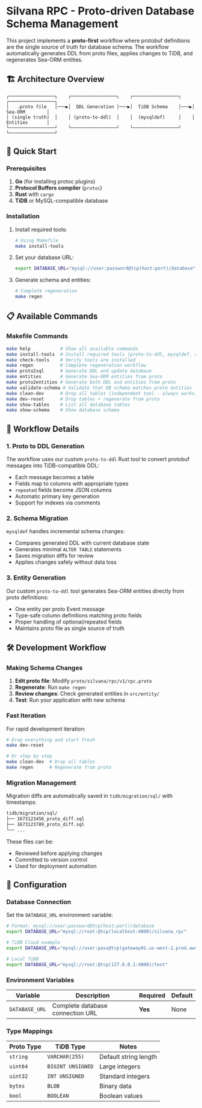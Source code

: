 # Silvana RPC - Proto-driven Database Schema Management

This project implements a **proto-first** workflow where protobuf definitions are the single source of truth for database schema. The workflow automatically generates DDL from proto files, applies changes to TiDB, and regenerates Sea-ORM entities.

## 🏗️ Architecture Overview

```
┌─────────────────┐    ┌─────────────────┐    ┌─────────────────┐    ┌─────────────────┐
│   .proto file   │───▶│  DDL Generation │───▶│  TiDB Schema    │───▶│  Sea-ORM        │
│ (single truth)  │    │ (proto-to-ddl)  │    │  (mysqldef)     │    │  Entities       │
└─────────────────┘    └─────────────────┘    └─────────────────┘    └─────────────────┘
```

## 🚀 Quick Start

### Prerequisites

1. **Go** (for installing protoc plugins)
2. **Protocol Buffers compiler** (`protoc`)
3. **Rust** with `cargo`
4. **TiDB** or MySQL-compatible database

### Installation

1. Install required tools:

   ```bash
   # Using Makefile
   make install-tools
   ```

2. Set your database URL:

   ```bash
   export DATABASE_URL="mysql://user:password@tcp(host:port)/database"
   ```

3. Generate schema and entities:

   ```bash
   # Complete regeneration
   make regen
   ```

## 📋 Available Commands

### Makefile Commands

```bash
make help           # Show all available commands
make install-tools  # Install required tools (proto-to-ddl, mysqldef, sea-orm-cli)
make check-tools    # Verify tools are installed
make regen          # Complete regeneration workflow
make proto2sql      # Generate DDL and update database
make entities       # Generate Sea-ORM entities from proto
make proto2entities # Generate both DDL and entities from proto
make validate-schema # Validate that DB schema matches proto entities
make clean-dev      # Drop all tables (independent tool - always works)
make dev-reset      # Drop tables + regenerate from proto
make show-tables    # List all database tables
make show-schema    # Show database schema
```

## 🔄 Workflow Details

### 1. Proto to DDL Generation

The workflow uses our custom `proto-to-ddl` Rust tool to convert protobuf messages into TiDB-compatible DDL:

- Each message becomes a table
- Fields map to columns with appropriate types
- `repeated` fields become JSON columns
- Automatic primary key generation
- Support for indexes via comments

### 2. Schema Migration

`mysqldef` handles incremental schema changes:

- Compares generated DDL with current database state
- Generates minimal `ALTER TABLE` statements
- Saves migration diffs for review
- Applies changes safely without data loss

### 3. Entity Generation

Our custom `proto-to-ddl` tool generates Sea-ORM entities directly from proto definitions:

- One entity per proto Event message
- Type-safe column definitions matching proto fields
- Proper handling of optional/repeated fields
- Maintains proto file as single source of truth

## 🛠️ Development Workflow

### Making Schema Changes

1. **Edit proto file**: Modify `proto/silvana/rpc/v1/rpc.proto`
2. **Regenerate**: Run `make regen`
3. **Review changes**: Check generated entities in `src/entity/`
4. **Test**: Run your application with new schema

### Fast Iteration

For rapid development iteration:

```bash
# Drop everything and start fresh
make dev-reset

# Or step by step
make clean-dev  # Drop all tables
make regen      # Regenerate from proto
```

### Migration Management

Migration diffs are automatically saved in `tidb/migration/sql/` with timestamps:

```bash
tidb/migration/sql/
├── 1673123456_proto_diff.sql
├── 1673123789_proto_diff.sql
└── ...
```

These files can be:

- Reviewed before applying changes
- Committed to version control
- Used for deployment automation

## 🔧 Configuration

### Database Connection

Set the `DATABASE_URL` environment variable:

```bash
# Format: mysql://user:password@tcp(host:port)/database
export DATABASE_URL="mysql://root:@tcp(localhost:4000)/silvana_rpc"

# TiDB Cloud example
export DATABASE_URL="mysql://user:pass@tcp(gateway01.us-west-2.prod.aws.tidbcloud.com:4000)/mydb"

# Local TiDB
export DATABASE_URL="mysql://root:@tcp(127.0.0.1:4000)/test"
```

### Environment Variables

| Variable       | Description                      | Required | Default |
| -------------- | -------------------------------- | -------- | ------- |
| `DATABASE_URL` | Complete database connection URL | **Yes**  | None    |

### Type Mappings

| Proto Type | TiDB Type         | Notes                 |
| ---------- | ----------------- | --------------------- |
| `string`   | `VARCHAR(255)`    | Default string length |
| `uint64`   | `BIGINT UNSIGNED` | Large integers        |
| `uint32`   | `INT UNSIGNED`    | Standard integers     |
| `bytes`    | `BLOB`            | Binary data           |
| `bool`     | `BOOLEAN`         | Boolean values        |
